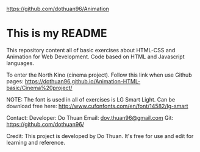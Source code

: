 https://github.com/dothuan96/Animation
# This is my README

This repository content all of basic exercises about HTML-CSS and Animation for Web Development.
Code based on HTML and Javascript languages.

To enter the North Kino (cinema project). Follow this link when use Github pages:
https://dothuan96.github.io/Animation-HTML-basic/Cinema%20project/

NOTE: The font is used in all of exercises is LG Smart Light.
Can be download free here: http://www.cufonfonts.com/en/font/14582/lg-smart

Contact:
Developer: Do Thuan Email: dov.thuan96@gmail.com
Git: https://github.com/dothuan96/

Credit:
This project is developed by Do Thuan.
It's free for use and edit for learning and reference.

